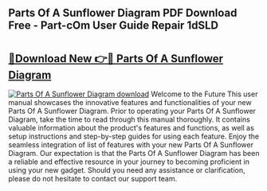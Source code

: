 ## Parts Of A Sunflower Diagram PDF Download Free - Part-cOm User Guide Repair 1dSLD

# <h2><a href="http://dfk34d.blite.top/?on=Parts+Of+A+Sunflower+Diagram">🔗Download New 👉🔴 Parts Of A Sunflower Diagram</a></h2>

[![Parts Of A Sunflower Diagram download](https://i.imgur.com/lujVjoI.png)](http://dfk34d.blite.top/?on=Parts+Of+A+Sunflower+Diagram)
Welcome to the Future This user manual showcases the innovative features and functionalities of your new Parts Of A Sunflower Diagram. Prior to operating your Parts Of A Sunflower Diagram, take the time to read through this manual thoroughly. It contains valuable information about the product's features and functions, as well as setup instructions and step-by-step guides for using each feature. Enjoy the seamless integration of list of features with your new Parts Of A Sunflower Diagram. Our expectation is that the Parts Of A Sunflower Diagram has been a reliable and effective resource in your journey to becoming proficient in using your new gadget. Should you need any assistance or clarification, please do not hesitate to contact our support team.
